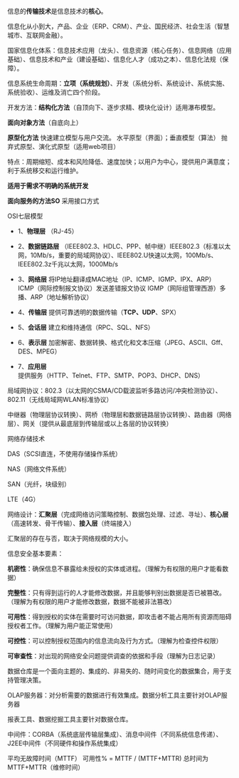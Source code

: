 信息的**传输技术**是信息技术的**核心**。

信息化从小到大，产品、企业（ERP、CRM）、产业、国民经济、社会生活（智慧城市、互联网金融）。

国家信息化体系：信息技术应用（龙头）、信息资源（核心任务）、信息网络（应用基础）、信息技术和产业（建设基础）、信息化人才（成功之本）、信息化法规（保障）。

信息系统生命周期：**立项（系统规划）**、开发（系统分析、系统设计、系统实施、系统验收）、运维及消亡四个阶段。

开发方法：**结构化方法**（自顶向下、逐步求精、模块化设计）适用瀑布模型。

**面向对象方法**（自底向上）

**原型化方法** 快速建立模型与用户交流。 水平原型（界面）；垂直模型（算法） 抛弃式原型、演化式原型（适用web项目）

特点：周期缩短、成本和风险降低、速度加快；以用户为中心，提供用户满意度；利于系统移交和运行维护。

**适用于需求不明确的系统开发**

**面向服务的方法SO** 采用接口方式

OSI七层模型

- 1、**物理层** （RJ-45）

- 2、**数据链路层** （IEEE802.3、HDLC、PPP、帧中继）IEEE802.3（标准以太网，10Mb/s，重要的局域网协议）、IEEE802.U快速以太网，100Mb/s、IEEE802.3z千兆以太网，1000Mb/s

- 3、**网络层** 将IP地址翻译成MAC地址（IP、ICMP、IGMP、IPX、ARP） ICMP（网际控制报文协议）发送差错报文协议 IGMP（网际组管理西游）多播、ARP（地址解析协议）

- 4、**传输层** 提供可靠透明的数据传输（**TCP、UDP**、SPX）

- 5、**会话层** 建立和维持通信（RPC、SQL、NFS）

- 6、**表示层** 加密解密、数据转换、格式化和文本压缩（JPEG、ASCII、Gff、DES、MPEG）

- 7、**应用层** 提供服务（HTTP、Telnet、FTP、SMTP、POP3、DHCP、DNS）

局域网协议：802.3（以太网的CSMA/CD载波监听多路访问/冲突检测协议）、802.11（无线局域网WLAN标准协议）

中继器（物理层协议转换）、网桥（物理层和数据链路层协议转换）、路由器（网络层）、网关（提供从最底层到传输层或以上各层的协议转换）

网络存储技术

DAS（SCSI直连，不使用存储操作系统）

NAS（网络文件系统）

SAN（光纤，块级别）

LTE（4G）

网络设计：**汇聚层**（完成网络访问策略控制、数据包处理、过滤、寻址）、**核心层**（高速转发、骨干传输）、**接入层**（终端接入）

汇聚层的存在与否，取决于网络规模的大小。

信息安全基本要素：

**机密性**：确保信息不暴露给未授权的实体或进程。（理解为有权限的用户才能看数据）

**完整性**：只有得到运行的人才能修改数据，并且能够判别出数据是否已被篡改。（理解为有权限的用户才能修改数据，数据不能被非法篡改）

**可用性**：得到授权的实体在需要时可访问数据，即攻击者不能占用所有资源而阻碍授权者工作。（理解为用户能正常使用）

**可控性**：可以控制授权范围内的信息流向及行为方式。（理解为检查控件权限）

**可审查性**：对出现的网络安全问题提供调查的依据和手段（理解为日志记录）

数据仓库是一个面向主题的、集成的、非易失的、随时间变化的数据集合，用于支持管理决策。


OLAP服务器：对分析需要的数据进行有效集成。数据分析工具主要针对OLAP服务器

报表工具、数据挖掘工具主要针对数据仓库。

中间件：CORBA（系统底层传输层集成）、消息中间件（不同系统信息传递）、J2EE中间件（不同硬件和操作系统集成）

平均无故障时间（MTTF） 可用性% = MTTF / (MTTF+MTTR) 总时间为MTTF+MTTR（维修时间）






